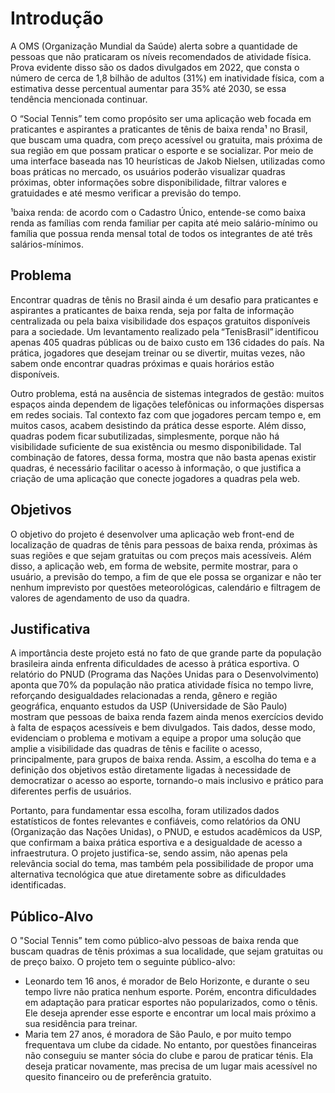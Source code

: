 # Introdução

A OMS (Organização Mundial da Saúde) alerta sobre a quantidade de pessoas que não praticaram os níveis recomendados de atividade física. Prova evidente disso são os dados divulgados em 2022, que consta o número de cerca de 1,8 bilhão de adultos (31%) em inatividade física, com a estimativa desse percentual aumentar para 35% até 2030, se essa tendência mencionada continuar. 

O “Social Tennis” tem como propósito ser uma aplicação web focada em praticantes e aspirantes a praticantes de tênis de baixa renda¹ no Brasil, que buscam uma quadra, com preço acessível ou gratuita, mais próxima de sua região em que possam praticar o esporte e se socializar. Por meio de uma interface baseada nas 10 heurísticas de Jakob Nielsen, utilizadas como boas práticas no mercado, os usuários poderão visualizar quadras próximas, obter informações sobre disponibilidade, filtrar valores e gratuidades e até mesmo verificar a previsão do tempo. 

¹baixa renda: de acordo com o Cadastro Único, entende-se como baixa renda as famílias com renda familiar per capita até meio salário-mínimo ou família que possua renda mensal total de todos os integrantes de até três salários-mínimos.

## Problema

Encontrar quadras de tênis no Brasil ainda é um desafio para praticantes e aspirantes a praticantes de baixa renda, seja por falta de informação centralizada ou pela baixa visibilidade dos espaços gratuitos disponíveis para a sociedade. Um levantamento realizado pela “TenisBrasil” identificou apenas 405 quadras públicas ou de baixo custo em 136 cidades do país. Na prática, jogadores que desejam treinar ou se divertir, muitas vezes, não sabem onde encontrar quadras próximas e quais horários estão disponíveis.

Outro problema, está na ausência de sistemas integrados de gestão: muitos espaços ainda dependem de ligações telefônicas ou informações dispersas em redes sociais. Tal contexto faz com que jogadores percam tempo e, em muitos casos, acabem desistindo da prática desse esporte. Além disso, quadras podem ficar subutilizadas, simplesmente, porque não há visibilidade suficiente de sua existência ou mesmo disponibilidade. Tal combinação de fatores, dessa forma, mostra que não basta apenas existir quadras, é necessário facilitar o acesso à informação, o que justifica a criação de uma aplicação que conecte jogadores a quadras pela web.

## Objetivos

O objetivo do projeto é desenvolver uma aplicação web front-end de localização de quadras de tênis para pessoas de baixa renda, próximas às suas regiões e que sejam gratuitas ou com preços mais acessíveis. Além disso, a aplicação web, em forma de website, permite mostrar, para o usuário, a previsão do tempo, a fim de que ele possa se organizar e não ter nenhum imprevisto por questões meteorológicas, calendário e filtragem de valores de agendamento de uso da quadra.

## Justificativa

A importância deste projeto está no fato de que grande parte da população brasileira ainda enfrenta dificuldades de acesso à prática esportiva. O relatório do PNUD (Programa das Nações Unidas para o Desenvolvimento) aponta que 70% da população não pratica atividade física no tempo livre, reforçando desigualdades relacionadas a renda, gênero e região geográfica, enquanto estudos da USP (Universidade de São Paulo) mostram que pessoas de baixa renda fazem ainda menos exercícios devido à falta de espaços acessíveis e bem divulgados. Tais dados, desse modo, evidenciam o problema e motivam a equipe a propor uma solução que amplie a visibilidade das quadras de tênis e facilite o acesso, principalmente, para grupos de baixa renda. Assim, a escolha do tema e a definição dos objetivos estão diretamente ligadas à necessidade de democratizar o acesso ao esporte, tornando-o mais inclusivo e prático para diferentes perfis de usuários. 

Portanto, para fundamentar essa escolha, foram utilizados dados estatísticos de fontes relevantes e confiáveis, como relatórios da ONU (Organização das Nações Unidas), o PNUD, e estudos acadêmicos da USP, que confirmam a baixa prática esportiva e a desigualdade de acesso a infraestrutura. O projeto justifica-se, sendo assim, não apenas pela relevância social do tema, mas também pela possibilidade de propor uma alternativa tecnológica que atue diretamente sobre as dificuldades identificadas. 

## Público-Alvo

O "Social Tennis” tem como público-alvo pessoas de baixa renda que buscam quadras de tênis próximas a sua localidade, que sejam gratuitas ou de preço baixo. O projeto tem o seguinte público-alvo: 
- Leonardo tem 16 anos, é morador de Belo Horizonte, e durante o seu tempo livre não pratica nenhum esporte. Porém, encontra dificuldades em adaptação para praticar esportes não popularizados, como o tênis. Ele deseja aprender esse esporte e encontrar um local mais próximo a sua residência para treinar.
- Maria tem 27 anos, é moradora de São Paulo, e por muito tempo frequentava um clube da cidade. No entanto, por questões financeiras não conseguiu se manter sócia do clube e parou de praticar ténis. Ela deseja praticar novamente, mas precisa de um lugar mais acessível no quesito financeiro ou de preferência gratuito.  
